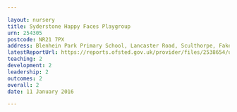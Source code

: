 ```yaml
---

layout: nursery
title: Syderstone Happy Faces Playgroup
urn: 254305
postcode: NR21 7PX
address: Blenhein Park Primary School, Lancaster Road, Sculthorpe, Fakenham, Norfolk, NR21 7PX
latestReportUrl: https://reports.ofsted.gov.uk/provider/files/2538654/urn/254305.pdf
teaching: 2
development: 2
leadership: 2
outcomes: 2
overall: 2
date: 11 January 2016

---
```


